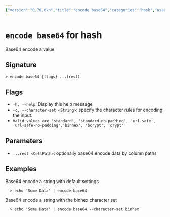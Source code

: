 ```yaml
---
{"version":"0.70.0\n","title":"encode base64","categories":"hash","usage":"Base64 encode a value\n"}
---
```

<!-- THIS FILE IS GENERATED BY update_book_commands.cjs USING NUSHELL'S HELP COMMANDS.
REFRAIN FROM EDITING IT MANUALLY.-->
# <code>encode base64</code> for hash

<div class='command-title'>Base64 encode a value</div>

## Signature

```> encode base64 {flags} ...(rest)```

## Flags

 * ```-h, --help```: Display this help message
 * ```-c, --character-set <String>```: specify the character rules for encoding the input.
 * ```Valid values are 'standard', 'standard-no-padding', 'url-safe', 'url-safe-no-padding','binhex', 'bcrypt', 'crypt'```
## Parameters

 * ```...rest <CellPath>```: optionally base64 encode data by column paths
## Examples

  Base64 encode a string with default settings
```shell
  > echo 'Some Data' | encode base64
```
  Base64 encode a string with the binhex character set
```shell
  > echo 'Some Data' | encode base64 --character-set binhex
```


